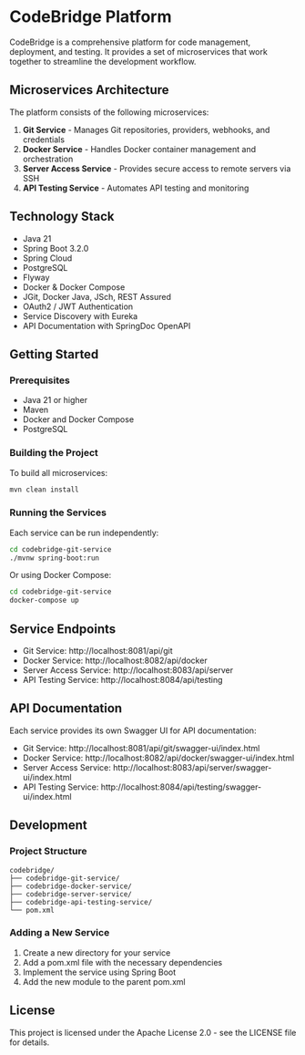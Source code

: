 # CodeBridge Platform

CodeBridge is a comprehensive platform for code management, deployment, and testing. It provides a set of microservices that work together to streamline the development workflow.

## Microservices Architecture

The platform consists of the following microservices:

1. **Git Service** - Manages Git repositories, providers, webhooks, and credentials
2. **Docker Service** - Handles Docker container management and orchestration
3. **Server Access Service** - Provides secure access to remote servers via SSH
4. **API Testing Service** - Automates API testing and monitoring

## Technology Stack

- Java 21
- Spring Boot 3.2.0
- Spring Cloud
- PostgreSQL
- Flyway
- Docker & Docker Compose
- JGit, Docker Java, JSch, REST Assured
- OAuth2 / JWT Authentication
- Service Discovery with Eureka
- API Documentation with SpringDoc OpenAPI

## Getting Started

### Prerequisites

- Java 21 or higher
- Maven
- Docker and Docker Compose
- PostgreSQL

### Building the Project

To build all microservices:

```bash
mvn clean install
```

### Running the Services

Each service can be run independently:

```bash
cd codebridge-git-service
./mvnw spring-boot:run
```

Or using Docker Compose:

```bash
cd codebridge-git-service
docker-compose up
```

## Service Endpoints

- Git Service: http://localhost:8081/api/git
- Docker Service: http://localhost:8082/api/docker
- Server Access Service: http://localhost:8083/api/server
- API Testing Service: http://localhost:8084/api/testing

## API Documentation

Each service provides its own Swagger UI for API documentation:

- Git Service: http://localhost:8081/api/git/swagger-ui/index.html
- Docker Service: http://localhost:8082/api/docker/swagger-ui/index.html
- Server Access Service: http://localhost:8083/api/server/swagger-ui/index.html
- API Testing Service: http://localhost:8084/api/testing/swagger-ui/index.html

## Development

### Project Structure

```
codebridge/
├── codebridge-git-service/
├── codebridge-docker-service/
├── codebridge-server-service/
├── codebridge-api-testing-service/
└── pom.xml
```

### Adding a New Service

1. Create a new directory for your service
2. Add a pom.xml file with the necessary dependencies
3. Implement the service using Spring Boot
4. Add the new module to the parent pom.xml

## License

This project is licensed under the Apache License 2.0 - see the LICENSE file for details.

